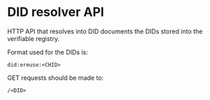 # DID resolver API
HTTP API that resolves into DID documents the DIDs stored into the verifiable registry.

Format used for the DIDs is:
```
did:ereuse:<CHID>
```

GET requests should be made to:
```
/<DID>
```